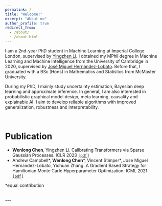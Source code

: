 ```yaml
---
permalink: /
title: "Welcome!"
excerpt: "About me"
author_profile: true
redirect_from: 
  - /about/
  - /about.html
---
```


I am a 2nd-year PhD student in Machine Learning at Imperial College London, supervised by [Yingzhen Li](http://yingzhenli.net/home/en/). I obtained my MPhil degree in Machine Learning and Machine Intelligence from the University of Cambridge in 2020, supervised by [José Miguel Hernández-Lobato](https://jmhl.org/). Before that, I graduated with a BSc (Hons) in Mathematics and Statistics from McMaster University. 

During my PhD, I mainly study uncertainty estimation, Bayesian deep learning and approximate inference. In general, I am also interested in probabilistic graphical model design, meta learning, causality and explainable AI. I aim to develop reliable algorithms with improved generalization, robustness and interpretability.

<br>

Publication
======
* **Wenlong Chen**, Yingzhen Li. Calibrating Transformers via Sparse Gaussian Processes. ICLR 2023 [`[pdf]`](https://openreview.net/pdf?id=jPVAFXHlbL)
* Andrew Campbell\*, **Wenlong Chen**\*, Vincent Stimper\*, Jose Miguel Hernandez-Lobato, Yichuan Zhang. A Gradient Based Strategy for Hamiltonian Monte Carlo Hyperparameter Optimization. ICML 2021 [`[pdf]`](http://proceedings.mlr.press/v139/campbell21a/campbell21a.pdf) 

 \*equal contribution

<br>
---

